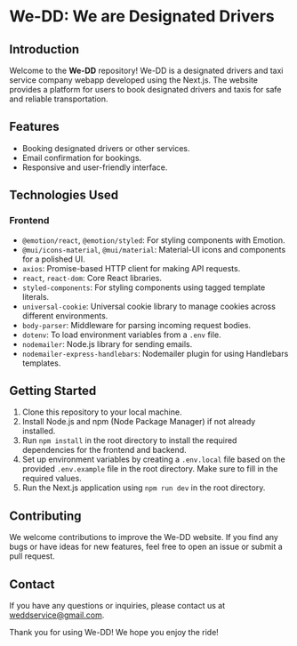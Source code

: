 # We-DD: We are Designated Drivers

## Introduction

Welcome to the **We-DD** repository! We-DD is a designated drivers and taxi service company webapp developed using the Next.js. The website provides a platform for users to book designated drivers and taxis for safe and reliable transportation.

## Features

- Booking designated drivers or other services.
- Email confirmation for bookings.
- Responsive and user-friendly interface.

## Technologies Used

### Frontend

- `@emotion/react`, `@emotion/styled`: For styling components with Emotion.
- `@mui/icons-material`, `@mui/material`: Material-UI icons and components for a polished UI.
- `axios`: Promise-based HTTP client for making API requests.
- `react`, `react-dom`: Core React libraries.
- `styled-components`: For styling components using tagged template literals.
- `universal-cookie`: Universal cookie library to manage cookies across different environments.
- `body-parser`: Middleware for parsing incoming request bodies.
- `dotenv`: To load environment variables from a `.env` file.
- `nodemailer`: Node.js library for sending emails.
- `nodemailer-express-handlebars`: Nodemailer plugin for using Handlebars templates.

## Getting Started

1. Clone this repository to your local machine.
2. Install Node.js and npm (Node Package Manager) if not already installed.
3. Run `npm install` in the root directory to install the required dependencies for the frontend and backend.
4. Set up environment variables by creating a `.env.local` file based on the provided `.env.example` file in the root directory. Make sure to fill in the required values.
5. Run the Next.js application using `npm run dev` in the root directory.

## Contributing

We welcome contributions to improve the We-DD website. If you find any bugs or have ideas for new features, feel free to open an issue or submit a pull request.

## Contact

If you have any questions or inquiries, please contact us at [weddservice@gmail.com](mailto:weddservice@gmail.com).

Thank you for using We-DD! We hope you enjoy the ride!
